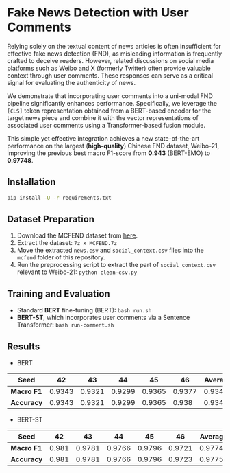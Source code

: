 # Fake News Detection with User Comments

Relying solely on the textual content of news articles is often insufficient for effective fake news detection (FND), as misleading information is frequently crafted to deceive readers.
However, related discussions on social media platforms such as Weibo and X (formerly Twitter) often provide valuable context through user comments. These responses can serve as a critical signal for evaluating the authenticity of news.

We demonstrate that incorporating user comments into a uni-modal FND pipeline significantly enhances performance. Specifically, we leverage the `[CLS]` token representation obtained from a BERT-based encoder for the target news piece and combine it with the vector representations of associated user comments using a Transformer-based fusion module.

This simple yet effective integration achieves a new state-of-the-art performance on the largest (**high-quality**) Chinese FND dataset, Weibo-21, improving the previous best macro F1-score from **0.943** (BERT-EMO) to **0.97748**.

## Installation
```bash
pip install -U -r requirements.txt
```
## Dataset Preparation
1. Download the MCFEND dataset from [here](https://drive.google.com/drive/folders/1tflhQTkMT_gTTwEw3ESfKS7Sr5w__5u5?usp=sharing).
2. Extract the dataset: `7z x MCFEND.7z`
3. Move the extracted `news.csv` and `social_context.csv` files into the `mcfend` folder of this repository.
4. Run the preprocessing script to extract the part of `social_context.csv` relevant to Weibo-21: `python clean-csv.py`
## Training and Evaluation
- Standard **BERT** fine-tuning (BERT): `bash run.sh`
- **BERT-ST**, which incorporates user comments via a Sentence Transformer: `bash run-comment.sh`
## Results
- BERT

| Seed       | 42     | 43     | 44     | 45     | 46     | Average |
|------------|--------|--------|--------|--------|--------|---------|
|**Macro F1**| 0.9343 | 0.9321 | 0.9299 | 0.9365 | 0.9377 | 0.9341  |
|**Accuracy**| 0.9343 | 0.9321 | 0.9299 | 0.9365 | 0.938  | 0.93416 |

- BERT-ST

| Seed       | 42     | 43     | 44     | 45     | 46     | Average |
|------------|--------|--------|--------|--------|--------|---------|
|**Macro F1**| 0.981  | 0.9781 | 0.9766 | 0.9796 | 0.9721 | 0.97748 |
|**Accuracy**| 0.981  | 0.9781 | 0.9766 | 0.9796 | 0.9723 | 0.97752 |
